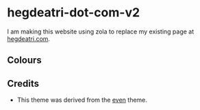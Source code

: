 # hegdeatri-dot-com-v2

I am making this website using zola to replace my existing page at [hegdeatri.com](https://hegdeatri.com).

## Colours

## Credits

- This theme was derived from the [even](https://github.com/getzola/even) theme.
